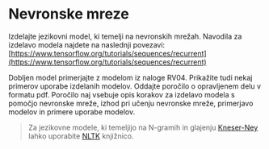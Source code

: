 # Nevronske mreze

Izdelajte jezikovni model, ki temelji na nevronskih mrežah. Navodila za izdelavo modela najdete na naslednji povezavi: [https://www.tensorflow.org/tutorials/sequences/recurrent](https://www.tensorflow.org/tutorials/sequences/recurrent)

Dobljen model primerjajte z modelom iz naloge RV04. Prikažite tudi nekaj primerov uporabe izdelanih modelov. Oddajte poročilo o opravljenem delu v formatu pdf. Poročilo naj vsebuje opis korakov za izdelavo modela s pomočjo nevronske mreže, izhod pri učenju nevronske mreže, primerjavo modelov in primere uporabe modelov.

>Za jezikovne modele, ki temeljijo na N-gramih in glajenju [Kneser-Ney](https://www.nltk.org/api/nltk.lm.html#nltk.lm.models.KneserNeyInterpolated) lahko uporabite [NLTK](https://www.nltk.org/) knjižnico.